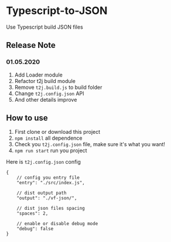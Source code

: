 # Typescript-to-JSON
Use Typescript build JSON files

## Release Note

### 01.05.2020
1. Add Loader module
2. Refactor t2j build module
3. Remove ```t2j.build.js``` to build folder
4. Change ```t2j.config.json``` API
5. And other details improve

## How to use

1. First clone or download this project
2. ```npm install``` all dependence
3. Check you ```t2j.config.json``` file, make sure it's what you want! 
4. ```npm run start``` run you project


Here is ```t2j.config.json``` config 
  ```json5
  {
      // config you entry file
      "entry": "./src/index.js",
         
      // dist output path
      "output": "./vf-json/",
      
      // dist json files spacing
      "spaces": 2,
       
      // enable or disable debug mode
      "debug": false 
  }
```
